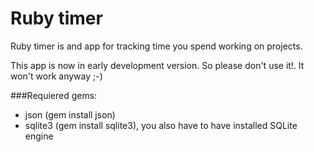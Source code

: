 # Ruby timer

Ruby timer is and app for tracking time you spend working on projects.

This app is now in early development version. So please don't use it!. It won't work anyway ;-)

###Requiered gems:

* json (gem install json)
* sqlite3 (gem install sqlite3), you also have to have installed SQLite engine